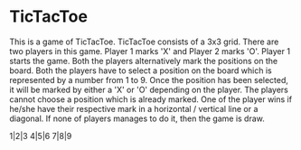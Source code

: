 # TicTacToe
This is a game of TicTacToe. TicTacToe consists of a 3x3 grid. There are two players in this game. Player 1 marks 'X' and Player 2 marks 'O'. Player 1 starts the game. Both the players alternatively mark the 
positions on the board. Both the players have to select a position on the board which is represented by a number from 1 to 9. Once the position has been selected, it will be marked by either a 'X' or 'O' depending on the player. The players cannot choose a position which is already marked. One of the player wins if he/she have their respective mark in a horizontal / vertical line or a diagonal. If none of players manages to do it, then the game is draw.

1|2|3
4|5|6
7|8|9

